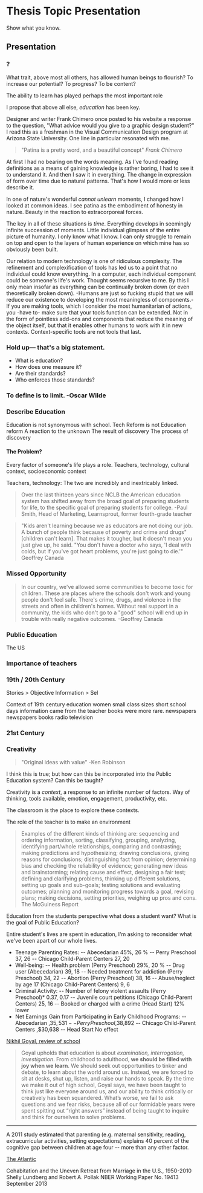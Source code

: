 

# Thesis Topic Presentation

Show what you know.

## Presentation

### ?

What trait, above most all others, has allowed human beings to flourish? To increase our potential? To progress? To be content? 

The ability to learn has played perhaps the most important role

I propose that above all else, _education_ has been key.

Designer and writer Frank Chimero once posted to his website a response to the question, "What advice would you give to a graphic design student?" I read this as a freshman in the Visual Communication Design program at Arizona State University. One line in particular resonated with me.

> "Patina is a pretty word, and a beautiful concept"
> <cite>Frank Chimero</cite>

At first I had no bearing on the words meaning. As I've found reading definitions as a means of gaining knowledge is rather boring, I had to see it to understand it. And then I saw it in everything. The change in expression of form over time due to natural patterns. That's how I would more or less describe it. 

In one of nature's wonderful *cannot unlearn* moments, I changed how I looked at common ideas. I see patina as the embodiment of honesty in nature. Beauty in the reaction to extracorporeal forces. 

The key in all of these situations is _time_. Everything develops in seemingly infinite succession of moments. Little individual glimpses of the entire picture of humanity. I only know what I know. I can only struggle to remain on top and open to the layers of human experience on which mine has so obviously been built. 

Our relation to modern technology is one of ridiculous complexity. The refinement and complexification of tools has led us to a point that no individual could know everything. In a computer, each individual component could be someone's life's work. Thought seems recursive to me. By this I only mean insofar as everything can be continually broken down (or even theoretically broken down). -Humans are just so fucking stupid that we will reduce our existence to developing the most meaningless of components.- If you are making tools, which I consider the most humanitarian of actions, you -have to- make sure that your tools function can be extended. Not in the form of pointless add-ons and components that reduce the meaning of the object itself, but that it enables other humans to work with it in new contexts. Context-specific tools are not tools that last. 


### Hold up— that's a big statement. 

- What is education? 
- How does one measure it? 
- Are their standards? 
- Who enforces those standards?

### To define is to limit. -Oscar Wilde

### Describe Education

Education is not synonymous with school.
Tech Reform is not Education reform
A reaction to the unknown
The result of discovery
The process of discovery



#### The Problem?
Every factor of someone's life plays a role. 
Teachers, technology, cultural context, socioeconomic context

Teachers, technology: The two are incredibly and inextricably linked.

> Over the last thirteen years since NCLB the American education system has shifted away from the broad goal of preparing students for life, to the specific goal of preparing students for college. -Paul Smith, Head of Marketing, Learnsprout, former fourth-grade teacher

> "Kids aren't learning because we as educators are not doing our job. A bunch of people think because of poverty and crime and drugs" [children can't learn]. That makes it tougher, but it doesn't mean you just give up, he said. "You don't have a doctor who says, 'I deal with colds, but if you've got heart problems, you're just going to die.'" Geoffrey Canada

### Missed Opportunity

> In our country, we've allowed some communities to become toxic for children. These are places where the schools don't work and young people don't feel safe. There's crime, drugs, and violence in the streets and often in children's homes. Without real support in a community, the kids who don't go to a "good" school will end up in trouble with really negative outcomes. -Geoffrey Canada

### Public Education
The US 


### Importance of teachers



### 19th / 20th Century

Stories > Objective Information > 
Sel

Context of 19th century education
women
small class sizes
short school days
information came from the teacher
books were more rare.
newspapers
newspapers
books
radio
television

### 21st Century

### Creativity

> "Original ideas with value" -Ken Robinson

I think this is true; but how can this be incorporated into the Public Education system? Can this be taught?

Creativity is a _context_, a response to an infinite number of factors. Way of thinking, tools available, emotion, engagement, productivity, etc.

The classroom is the place to explore these contexts. 

The role of the teacher is to make an environment





> Examples of the different kinds of thinking are: sequencing and ordering information, sorting, classifying, grouping, analyzing, identifying part/whole relationships, comparing and contrasting; making predictions and hypothesizing; drawing conclusions, giving reasons for conclusions; distinguishing fact from opinion; determining bias and checking the reliability of evidence; generating new ideas and brainstorming; relating cause and effect, designing a fair test; defining and clarifying problems, thinking up different solutions, setting up goals and sub-goals; testing solutions and evaluating outcomes; planning and monitoring progress towards a goal, revising plans; making decisions, setting priorities, weighing up pros and cons.
> The McGuiness Report

Education from the students perspective
what does a student want? What is the goal of Public Education? 


Entire student's lives are spent in education, I'm asking to reconsider what we've been apart of our whole lives.



- Teenage Parenting Rates:
-- Abecedarian 45%, 26 %
-- Perry Preschool 37, 26
-- Chicago Child-Parent Centers 27, 20
- Well-being:
-- Health problem (Perry Preschool) 29%, 20 %
-- Drug user (Abecedarian) 39, 18
-- Needed treatment for addiction (Perry Preschool) 34, 22
-- Abortion (Perry Preschool) 38, 16
-- Abuse/neglect by age 17 (Chicago Child-Parent Centers) 9, 6
- Criminal Activity:
-- Number of felony violent assaults (Perry Preschool)* 0.37, 0.17
-- Juvenile court petitions (Chicago Child-Parent Centers) 25, 16
-- Booked or charged with a crime (Head Start) 12% lower
- Net Earnings Gain from Participating in Early Childhood Programs:
-- Abecedarian ,$35,531
-- Perry Preschool ,$38,892
-- Chicago Child-Parent Centers ,$30,638
-- Head Start No effect


[Nikhil Goyal, review of school](http://www.forbes.com/sites/ericaswallow/2012/09/05/american-education-system-nikhil-goyal/)

> Goyal upholds that education is about _examination, interrogation, investigation_. From childhood to adulthood, **we should be filled with joy when we learn**. We should seek out opportunities to tinker and debate, to learn about the world around us.
> Instead, we are forced to sit at desks, shut up, listen, and raise our hands to speak. By the time we make it out of high school, Goyal says, we have been taught to think just like everyone around us, and our ability to think critically or creatively has been squandered. What’s worse, we fail to ask questions and we fear risks, because all of our formidable years were spent spitting out “right answers” instead of being taught to inquire and think for ourselves to solve problems.



------

A 2011 study estimated that parenting (e.g. maternal sensitivity, reading, extracurricular activities, setting expectations) explains 40 percent of the cognitive gap between children at age four -- more than any other factor.

[The Atlantic](http://www.theatlantic.com/business/archive/2013/09/can-smart-economics-turn-us-into-better-parents/279695/)

Cohabitation and the Uneven Retreat from Marriage in the U.S., 1950-2010
Shelly Lundberg and Robert A. Pollak
NBER Working Paper No. 19413
September 2013
